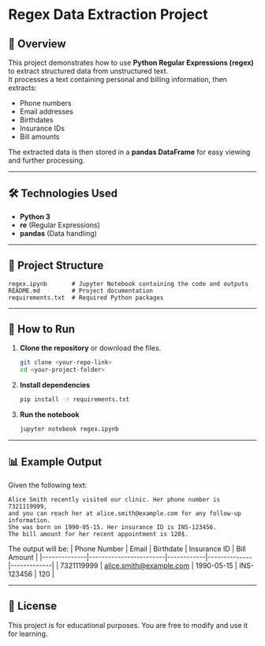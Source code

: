 # Regex Data Extraction Project

## 📌 Overview
This project demonstrates how to use **Python Regular Expressions (regex)** to extract structured data from unstructured text.  
It processes a text containing personal and billing information, then extracts:
- Phone numbers
- Email addresses
- Birthdates
- Insurance IDs
- Bill amounts

The extracted data is then stored in a **pandas DataFrame** for easy viewing and further processing.

---

## 🛠 Technologies Used
- **Python 3**
- **re** (Regular Expressions)
- **pandas** (Data handling)

---

## 📂 Project Structure
```
regex.ipynb       # Jupyter Notebook containing the code and outputs
README.md         # Project documentation
requirements.txt  # Required Python packages
```

---

## 🚀 How to Run

1. **Clone the repository** or download the files.
   ```bash
   git clone <your-repo-link>
   cd <your-project-folder>
   ```

2. **Install dependencies**
   ```bash
   pip install -r requirements.txt
   ```

3. **Run the notebook**
   ```bash
   jupyter notebook regex.ipynb
   ```

---

## 📊 Example Output
Given the following text:
```
Alice Smith recently visited our clinic. Her phone number is 7321119999, 
and you can reach her at alice.smith@example.com for any follow-up information. 
She was born on 1990-05-15. Her insurance ID is INS-123456. 
The bill amount for her recent appointment is 120$.
```
The output will be:
| Phone Number | Email                   | Birthdate  | Insurance ID | Bill Amount |
|--------------|------------------------|------------|--------------|-------------|
| 7321119999   | alice.smith@example.com | 1990-05-15 | INS-123456   | 120         |

---

## 📜 License
This project is for educational purposes. You are free to modify and use it for learning.

